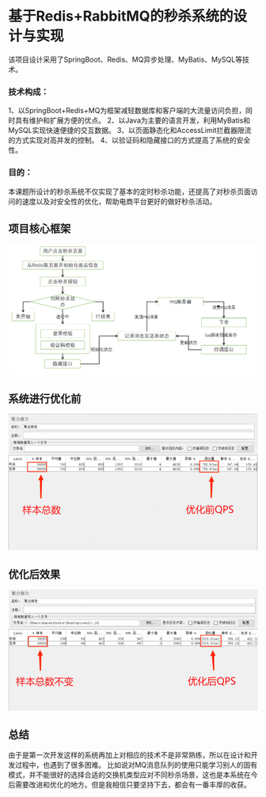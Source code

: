 # 基于Redis+RabbitMQ的秒杀系统的设计与实现

该项目设计采用了SpringBoot、Redis、MQ异步处理、MyBatis、MySQL等技术。

### 技术构成：

1、以SpringBoot+Redis+MQ为框架减轻数据库和客户端的大流量访问负担，同时具有维护和扩展方便的优点。
2、以Java为主要的语言开发，利用MyBatis和MySQL实现快速便捷的交互数据。
3、以页面静态化和AccessLimit拦截器限流的方式实现对高并发的控制。
4、以验证码和隐藏接口的方式提高了系统的安全性。

### 目的：

本课题所设计的秒杀系统不仅实现了基本的定时秒杀功能，还提高了对秒杀页面访问的速度以及对安全性的优化，帮助电商平台更好的做好秒杀活动。

## 项目核心框架

![1666321295857](README.assets/1666321295857.png)



## 系统进行优化前

![1666321326297](README.assets/1666321326297.png)



## 优化后效果

![1666321350473](README.assets/1666321350473.png)



## 总结

由于是第一次开发这样的系统再加上对相应的技术不是非常熟练，所以在设计和开发过程中，也遇到了很多困难。
比如说对MQ消息队列的使用只能学习别人的固有模式，并不能很好的选择合适的交换机类型应对不同秒杀场景，这也是本系统在今后需要改进和优化的地方。但是我相信只要坚持下去，都会有一番丰厚的收获。